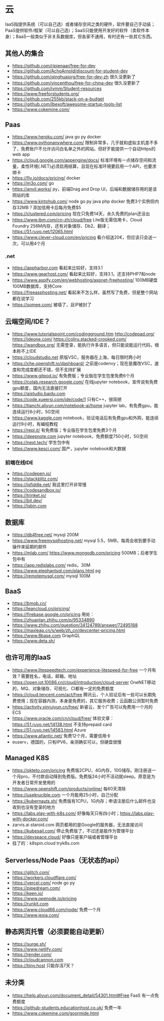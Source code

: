 # 云

IaaS指提供系统（可以自己选）或者储存空间之类的硬件，软件要自己手动装；PaaS提供软件/框架（可以自己选）；SaaS只能使用开发好的软件（卖软件本身）；BaaS一般类似于非关系数据库，但各家不通用，有时还有一些其它东西。

## 其他人的集合

* https://github.com/ripienaar/free-for-dev
* https://github.com/AchoArnold/discount-for-student-dev
* https://github.com/qinghuaiorg/free-for-dev-zh 很久没更新了
* https://github.com/vincenthou/free-for-china-dev 很久没更新了
* https://github.com/ivmm/Student-resources
* https://www.freeforstudents.org/
* https://github.com/255kb/stack-on-a-budget
* https://github.com/Ibexoft/awesome-startup-tools-list
* https://www.cokemine.com/

## Paas

* https://www.heroku.com/ java go py docker
* https://www.pythonanywhere.com/ 限制非常多，几乎就和虚拟主机差不多了，免费账户不允许访问白名单之外的网站。但好歹能提供一个自动https的web app
* https://cloud.google.com/appengine/docs/ 标准环境有一点储存空间和流量，柔性环境(.NET)必须启用结算，且现在标准环境要启用一个API，也要求绑卡
* https://fly.io/docs/pricing/ docker
* https://m3o.com/ go
* https://anvil.works/ py，前端Drag and Drop UI，后端和数据储存用的是该网站的库
* https://www.kintohub.com/ node go py java php docker 免费3个实例但内存32MB？添加信用卡后每月免费$5
* https://clustered.com/pricing 现在只免费14天，永久免费的plan还没出
* https://www.ibm.com/cn-zh/cloud/free Lite版无需信用卡，Cloud Foundry 256M内存，还有对象储存、Db2、翻译；https://51.ruyo.net/12065.html
* https://www.clever-cloud.com/en/pricing 看介绍送20€，但应该只会送一次，可以用4个月

### .net

* https://appharbor.com 看起来比较好，支持3.1
* https://www.gearhost.com/ 看起来比较好，支持3.1。还支持PHP7和node
* https://www.aspify.com/en/webhosting/aspnet-freehosting/ 100MB硬盘100MB数据库，支持Core
* https://freeasphosting.net/ 看起来不怎么样，虽然写了免费，但是整个网站都在说学习
* https://somee.com/ 被墙了，且IP被封了

## 云端空间/IDE？

* https://www.tutorialspoint.com/codingground.htm http://codepad.org/ https://ideone.com/ https://coliru.stacked-crooked.com/ https://wandbox.org/ 无需登录，能执行许多语言，但只能说能运行代码，根本称不上IDE
* https://cloudstudio.net 原版VSC，服务器在上海，每日限时两小时
* https://che.openshift.io/dashboard/ 之前是codenvy；现在是魔改VSC，速度和完成度都还不错，但不支持扩展
* https://www.gitpod.io/ 有免费版；专业版在学生包里免费6个月
* https://colab.research.google.com/ 在线jupyter notebook，宣传说有免费gpu额度，国内无法直接打开
* https://aistudio.baidu.com
* https://code.xueersi.com/ide/code/1 只有C++，很简陋
* https://tianchi.aliyun.com/notebook-ai/home jupyter lab，有免费gpu，能连续运行8小时，5G空间
* https://www.kaggle.com notebook，验证电话后有免费gpu和外网，能连续运行9小时，有编程教程
* https://repl.it/ 有免费版；专业版在学生包里免费3个月
* https://deepnote.com jupyter notebook，免费额度750小时，5G空间
* https://next.tech/ 学生包中有
* https://www.kesci.com/ 国产，jupyter notebook和大数据

### 前端在线IDE

* https://codepen.io/
* https://stackblitz.com/
* https://jsfiddle.net/ 我这里打开非常慢
* https://codesandbox.io/
* https://trinket.io/
* https://bit.dev/
* https://jsbin.com

## 数据库

* https://db4free.net/ mysql 200M
* https://www.freemysqlhosting.net/ mysql 5.5，5MB，每周会收到要手动操作来延期的邮件
* https://mlab.com/ https://www.mongodb.com/pricing 500MB；后者学生包中有
* https://app.redislabs.com/ redis，30M
* https://www.elephantsql.com/plans.html pg
* https://remotemysql.com/ mysql 100M

## BaaS

* https://bmob.cn/
* https://leancloud.cn/pricing/
* https://firebase.google.cn/pricing 用处：https://zhuanlan.zhihu.com/p/95334890
* https://www.zhihu.com/question/34124789/answer/72495188
* https://maxleap.cn/s/web/zh_cn/devcenter-pricing.html
* https://www.8base.com GraphQL
* https://www.deta.sh/

## 也许可用的IaaS

* https://www.litespeedtech.com/experience-litespeed-for-free 一个月有效？需要姓名，电话，邮箱，地址
* https://open.iot.10086.cn/cloud/introduction/cloud-server OneNET移动的，MQ、对象储存、可视化、CI都有一定的免费额度
* https://cloud.tencent.com/act/free 腾讯云，个人验证后有一些可以长期免费使用；现在容器内测，本身是免费的，其它服务收费；云函数公测暂时免费
* https://activity.xinruiyun.cn/free/ 新睿云，发个广告可以免费用一个月的ECS
* https://www.oracle.com/cn/cloud/free/ 体验文章：https://51.ruyo.net/14138.html 不支持prepaid card
* https://51.ruyo.net/14583.html Azure
* https://www.atlantic.net/ 免费12个月，需要信用卡
* euserv，德国的，只有IPV6，亲测确实可以，但硬盘很慢

## Managed K8S

* https://okteto.com/pricing 免费版2CPU，4G内存，10G储存。刚注册送一个月pro，不付款自动降到免费版。免费版24小时不活动就sleep。原意是为开发者日常开发使用的
* https://www.openshift.com/products/online/ 每60天清除
* https://usekrucible.com 一个月能用25小时，自己分配
* https://kubernauts.sh/ 免费版有1CPU，1G内存；申请注册后什么邮件也没收到也没有登录的地方
* https://labs.play-with-k8s.com/ 好像每天只有四小时；https://labs.play-with-docker.com/
* zarvis.ai staroid.com 网页都用的是Google的服务器，无法直接访问
* https://kubesail.com/ 停止免费版了，不过还是能作为管理平台
* https://devspace.cloud/ 好像只是客户端或者管理平台
* 挂了的：k8spin.cloud tryk8s.com

## Serverless/Node Paas（无状态的api）

* https://glitch.com/
* https://workers.cloudflare.com/
* https://vercel.com/ node go py
* https://pipedream.com/
* https://keen.io/
* https://www.openode.io/pricing
* https://runkit.com
* https://www.cloud66.com/node/ 免费一个月
* https://www.jexia.com/

## 静态网页托管（必须要能自动更新）

* https://surge.sh/
* https://www.netlify.com/
* https://render.com/
* https://cloudcannon.com
* https://tiiny.host 只能存活7天？

## 未分类

* https://help.aliyun.com/document_detail/54301.html#Free FaaS 有一点免费额度
* https://github-students.educationhost.co.uk/ 免费一年
* https://www.cokemine.com/goormide.html
